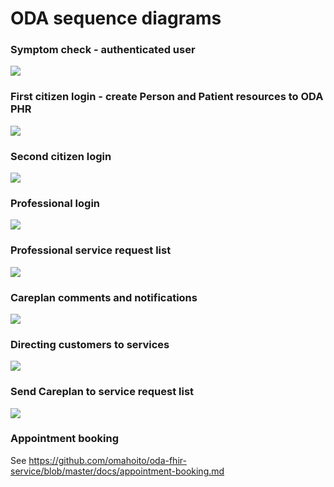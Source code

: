 # ODA sequence diagrams

### Symptom check - authenticated user

![](http://www.plantuml.com/plantuml/proxy?src=https://raw.githubusercontent.com/kainutom/definitions/master/sequence-diagrams/symptom-check-authenticated-user.puml?3) 

### First citizen login - create Person and Patient resources to ODA PHR
![](http://www.plantuml.com/plantuml/proxy?src=https://raw.githubusercontent.com/omahoito/definitions/master/sequence-diagrams/first-login.puml?3) 

### Second citizen login
![](http://www.plantuml.com/plantuml/proxy?src=https://raw.githubusercontent.com/omahoito/definitions/master/sequence-diagrams/second-login.puml?1) 

### Professional login
![](http://www.plantuml.com/plantuml/proxy?src=https://raw.githubusercontent.com/omahoito/definitions/master/sequence-diagrams/ODA-Practitioner-Login.puml?1) 

### Professional service request list
![](http://www.plantuml.com/plantuml/proxy?src=https://raw.githubusercontent.com/omahoito/definitions/master/sequence-diagrams/Professional-service-requests.puml?2) 

### Careplan comments and notifications
![](http://www.plantuml.com/plantuml/proxy?src=https://raw.githubusercontent.com/omahoito/definitions/master/sequence-diagrams/ODA-Careplan-Comment.plantuml?2)  

### Directing customers to services
![](http://www.plantuml.com/plantuml/proxy?src=https://raw.githubusercontent.com/omahoito/definitions/master/sequence-diagrams/service-sequence.plantuml?1) 

### Send Careplan to service request list
![](http://www.plantuml.com/plantuml/proxy?src=https://raw.githubusercontent.com/omahoito/definitions/master/sequence-diagrams/ODA_Careplan-send.plantuml?1) 

### Appointment booking
See https://github.com/omahoito/oda-fhir-service/blob/master/docs/appointment-booking.md

